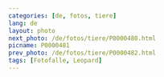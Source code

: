 ```yaml
---
categories: [de, fotos, tiere]
lang: de
layout: photo
next_photo: /de/fotos/tiere/P0000480.html
picname: P0000481
prev_photo: /de/fotos/tiere/P0000482.html
tags: [Fotofalle, Leopard]
---
```

